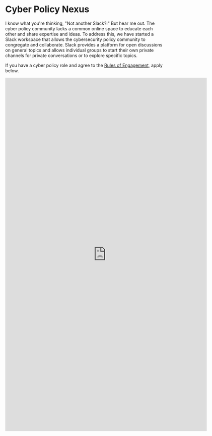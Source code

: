 # Cyber Policy Nexus

I know what you're thinking, "Not another Slack?!" But hear me out. The cyber policy community lacks a common online space to educate each other and share expertise and ideas. To address this, we have started a Slack workspace that allows the cybersecurity policy community to congregate and collaborate. Slack provides a platform for open discussions on general topics and allows individual groups to start their own private channels for private conversations or to explore specific topics.

If you have a cyber policy role and agree to the [Rules of Engagement](https://cyberpolicynexus.org/rules), apply below.

<iframe src="https://docs.google.com/forms/d/e/1FAIpQLSdcK46cs3r0Q2jNx7FPkYQkbisulrTlFqKR_dzQ_GIzUUTQTA/viewform?embedded=true" width="640" height="1119" frameborder="0" marginheight="0" marginwidth="0">Loading the Nexus application…</iframe>
